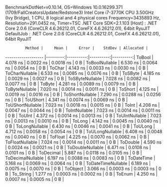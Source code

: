 
BenchmarkDotNet=v0.10.14, OS=Windows 10.0.16299.371 (1709/FallCreatorsUpdate/Redstone3)
Intel Core i7-3770K CPU 3.50GHz (Ivy Bridge), 1 CPU, 8 logical and 4 physical cores
Frequency=3435893 Hz, Resolution=291.0452 ns, Timer=TSC
.NET Core SDK=2.1.103
  [Host]     : .NET Core 2.0.6 (CoreCLR 4.6.26212.01, CoreFX 4.6.26212.01), 64bit RyuJIT
  DefaultJob : .NET Core 2.0.6 (CoreCLR 4.6.26212.01, CoreFX 4.6.26212.01), 64bit RyuJIT


             Method |     Mean |     Error |    StdDev | Allocated |
------------------- |---------:|----------:|----------:|----------:|
             ToBool | 4.078 ns | 0.0022 ns | 0.0018 ns |       0 B |
     ToBoolNullable | 6.530 ns | 0.0064 ns | 0.0054 ns |       0 B |
             ToChar | 4.143 ns | 0.0033 ns | 0.0030 ns |       0 B |
     ToCharNullable | 6.533 ns | 0.0085 ns | 0.0076 ns |       0 B |
            ToSByte | 4.185 ns | 0.0029 ns | 0.0027 ns |       0 B |
    ToSByteNullable | 7.028 ns | 0.0082 ns | 0.0077 ns |       0 B |
             ToByte | 4.281 ns | 0.0089 ns | 0.0079 ns |       0 B |
     ToByteNullable | 7.020 ns | 0.0014 ns | 0.0011 ns |       0 B |
            ToShort | 4.125 ns | 0.0019 ns | 0.0016 ns |       0 B |
    ToShortNullable | 7.290 ns | 0.0288 ns | 0.0256 ns |       0 B |
           ToUShort | 4.341 ns | 0.0074 ns | 0.0069 ns |       0 B |
   ToUShortNullable | 7.023 ns | 0.0018 ns | 0.0015 ns |       0 B |
              ToInt | 4.208 ns | 0.0047 ns | 0.0044 ns |       0 B |
      ToIntNullable | 7.023 ns | 0.0014 ns | 0.0011 ns |       0 B |
             ToUInt | 4.372 ns | 0.0014 ns | 0.0013 ns |       0 B |
     ToUIntNullable | 7.023 ns | 0.0013 ns | 0.0010 ns |       0 B |
             ToLong | 4.142 ns | 0.0045 ns | 0.0040 ns |       0 B |
     ToLongNullable | 6.430 ns | 0.0046 ns | 0.0041 ns |       0 B |
            ToULong | 4.712 ns | 0.0058 ns | 0.0054 ns |       0 B |
    ToULongNullable | 6.408 ns | 0.0048 ns | 0.0040 ns |       0 B |
            ToFloat | 4.225 ns | 0.0070 ns | 0.0062 ns |       0 B |
    ToFloatNullable | 7.024 ns | 0.0014 ns | 0.0011 ns |       0 B |
           ToDouble | 4.590 ns | 0.0024 ns | 0.0021 ns |       0 B |
   ToDoubleNullable | 6.471 ns | 0.0108 ns | 0.0101 ns |       0 B |
          ToDecimal | 5.887 ns | 0.0118 ns | 0.0105 ns |       0 B |
  ToDecimalNullable | 6.197 ns | 0.0088 ns | 0.0083 ns |       0 B |
         ToDateTime | 5.168 ns | 0.0069 ns | 0.0064 ns |       0 B |
 ToDateTimeNullable | 6.189 ns | 0.0075 ns | 0.0070 ns |       0 B |
           ToObject | 3.066 ns | 0.0003 ns | 0.0003 ns |       0 B |
          To_String | 1.277 ns | 0.0003 ns | 0.0002 ns |       0 B |
             ToEnum | 4.250 ns | 0.0007 ns | 0.0005 ns |       0 B |
